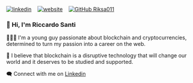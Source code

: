 [![linkedin](https://img.shields.io/badge/linkedin-0A66C2?style=for-the-badge&logo=linkedin&logoColor=white)](https://www.linkedin.com/in/riccardo-santi/) &nbsp;&nbsp;
[![website](https://img.shields.io/badge/website-000000?style=for-the-badge&logo=About.me&logoColor=white)](https://riccardo-santi.vercel.app/) &nbsp;&nbsp;
[![GitHub Riksa011](https://img.shields.io/github/followers/Riksa011?style=social)](https://github.com/Riksa011/)

### 👋 Hi, I'm Riccardo Santi

🙋🏻‍♂️ I'm a young guy passionate about blockchain and cryptocurrencies, determined to turn my passion into a career on the web.

🔗 I believe that blockchain is a disruptive technology that will change our world and it deserves to be studied and supported.

<!--📁 Here you can take a look at my [projects portfolio](https://riccardo-santi.vercel.app/)<br>-->
🗨️ Connect with me on [Linkedin](https://www.linkedin.com/in/riccardo-santi/)





<!--
https://shields.io/

Here are some ideas to get you started:

- 🔭 I’m currently working on ...
- 🌱 I’m currently learning ...
- 👯 I’m looking to collaborate on ...
- 🤔 I’m looking for help with ...
- 💬 Ask me about ...
- 📫 How to reach me: ...
- 😄 Pronouns: ...
- ⚡ Fun fact: ...
-->
